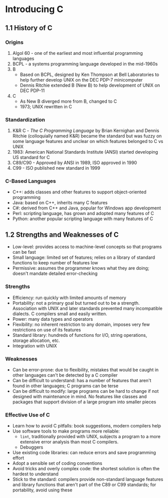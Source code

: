 # Introducing C

## 1.1 History of C

### Origins

1. Algol 60 - one of the earliest and most influential programming languages
2. BCPL - a systems programming language developed in the mid-1960s
3. B
    - Based on BCPL, designed by Ken Thompson at Bell Laboratories to help further develop UNIX on the DEC PDP-7 minicomputer
    - Dennis Ritchie extended B (New B) to help development of UNIX on DEC PDP-11
4. C
    - As New B diverged more from B, changed to C
    - 1973; UNIX rewritten in C

### Standardization

1. K&R C - *The C Programming Language* by Brian Kernighan and Dennis Ritchie (colloquially named K&R) became the standard but was fuzzy on some language features and unclear on which features belonged to C vs UNIX
2. 1983: American National Standards Institute (ANSI) started developing US standard for C
3. C89/C90 - Approved by ANSI in 1989, ISO approved in 1990
4. C99 - ISO published new standard in 1999

### C-Based Languages

- C++: adds classes and other features to support object-oriented programming
- Java: based on C++, inherits many C features
- C#: derived from C++ and Java, popular for Windows app development
- Perl: scripting language, has grown and adopted many features of C
- Python: another popular scripting language with many features of C

## 1.2 Strengths and Weaknesses of C

- Low-level: provides access to machine-level concepts so that programs can be fast
- Small language: limited set of features; relies on a library of standard functions to keep number of features low
- Permissive: assumes the programmer knows what they are doing; doesn't mandate detailed error-checking

### Strengths

- Efficiency: run quickly with limited amounts of memory
- Portability: not a primary goal but turned out to be a strength. Association with UNIX and later standards prevented many incompatible dialects. C compilers small and easily written.
- Power: many data types and operators
- Flexibility: no inherent restriction to any domain, imposes very few restrictions on use of its features
- Standard library: hundreds of functions for I/O, string operations, storage allocation, etc.
- Integration with UNIX

### Weaknesses

- Can be error-prone: due to flexibility, mistakes that would be caught in other languages can't be detected by a C compiler
- Can be difficult to understand: has a number of features that aren't found in other languages; C programs can be terse
- Can be difficult to modify: large programs can be hard to change if not designed with maintenance in mind. No features like classes and packages that support division of a large program into smaller pieces

### Effective Use of C

- Learn how to avoid C pitfalls: book suggestions, modern compilers help
- Use software tools to make programs more reliable:
    - `lint`, traditionally provided with UNIX, subjects a program to a more extensive error analysis than most C compilers.
    - Debuggers
- Use existing code libraries: can reduce errors and save programming effort
- Adopt a sensible set of coding conventions
- Avoid tricks and overly complex code: the shortest solution is often the hardest to understand
- Stick to the standard: compilers provide non-standard language features and library functions that aren't part of the C89 or C99 standards; for portability, avoid using these